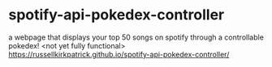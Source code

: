 # spotify-api-pokedex-controller
a webpage that displays your top 50 songs on spotify through a controllable pokedex! &lt;not yet fully functional>
https://russellkirkpatrick.github.io/spotify-api-pokedex-controller/
